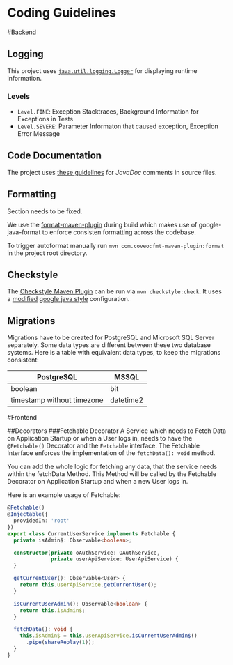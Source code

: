 # Coding Guidelines

#Backend

## Logging
This project uses [`java.util.logging.Logger`](https://docs.oracle.com/javase/7/docs/api/java/util/logging/Logger.html) for displaying runtime information.

### Levels
- `Level.FINE`: Exception Stacktraces, Background Information for Exceptions in Tests
- `Level.SEVERE`: Parameter Informaton that caused exception, Exception Error Message
 
## Code Documentation
The project uses [these guidelines](/docs/javadoc_guidelines.md) for *JavaDoc* comments in source files.

## Formatting

Section needs to be fixed.

We use the [format-maven-plugin](https://github.com/coveooss/fmt-maven-plugin) during build which makes use of google-java-format to enforce consisten formatting across the codebase.

To trigger autoformat manually run `mvn com.coveo:fmt-maven-plugin:format` in the project root directory.

## Checkstyle

The [Checkstyle Maven Plugin](https://maven.apache.org/plugins/maven-checkstyle-plugin/index.html) can be run via `mvn checkstyle:check`.
It uses a [modified](build-tools/src/main/resources/google_checks.xml) [google java style](https://google.github.io/styleguide/javaguide.html) configuration.

## Migrations

Migrations have to be created for PostgreSQL and Microsoft SQL Server separately.
Some data types are different between these two database systems.
Here is a table with equivalent data types, to keep the migrations consistent:

| PostgreSQL | MSSQL |
|------------|-------|
| boolean    | bit   |
| timestamp without timezone | datetime2 |

#Frontend

##Decorators
###Fetchable Decorator
A Service which needs to Fetch Data on Application Startup or when a User logs in, needs to have the `@Fetchable()` Decorator and the `Fetchable` interface.
The Fetchable Interface enforces the implementation of the `fetchData(): void` method.

You can add the whole logic for fetching any data, that the service needs within the fetchData Method.
This Method will be called by the Fetchable Decorator on Application Startup and
when a new User logs in.

Here is an example usage of Fetchable:
```typescript
@Fetchable()
@Injectable({
  providedIn: 'root'
})
export class CurrentUserService implements Fetchable {
  private isAdmin$: Observable<boolean>;

  constructor(private oAuthService: OAuthService,
              private userApiService: UserApiService) {
  }

  getCurrentUser(): Observable<User> {
    return this.userApiService.getCurrentUser();
  }

  isCurrentUserAdmin(): Observable<boolean> {
    return this.isAdmin$;
  }

  fetchData(): void {
    this.isAdmin$ = this.userApiService.isCurrentUserAdmin$()
      .pipe(shareReplay(1));
  }
}
```


